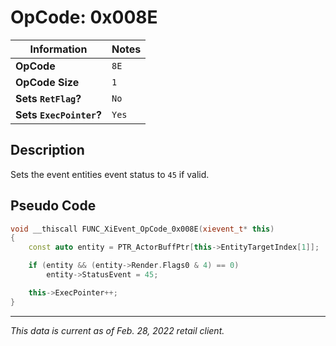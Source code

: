# OpCode: 0x008E

| Information               | Notes |
|---                        |---    |
| **OpCode**                | `8E`  |
| **OpCode Size**           | `1`   |
| **Sets `RetFlag`?**       | `No`  |
| **Sets `ExecPointer`?**   | `Yes` |

## Description

Sets the event entities event status to `45` if valid.

## Pseudo Code

```cpp
void __thiscall FUNC_XiEvent_OpCode_0x008E(xievent_t* this)
{
    const auto entity = PTR_ActorBuffPtr[this->EntityTargetIndex[1]];

    if (entity && (entity->Render.Flags0 & 4) == 0)
        entity->StatusEvent = 45;

    this->ExecPointer++;
}
```

---

_This data is current as of Feb. 28, 2022 retail client._